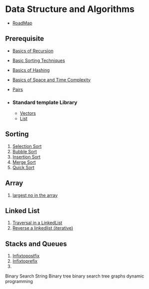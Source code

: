 # Data Structure and Algorithms
  - [RoadMap](DSA/Roadmap_and_Planning/roadmap.pdf)


## Prerequisite
   - [Basics of Recursion](prerequisite/Basic_Recursion.md)
   - [Basic Sorting Techniques](prerequisite/Basic_Sorting_Techniques.md)
   - [Basics of Hashing](prerequisite/Hashing.md)
   - [Basics of Space and Time Complexity](prerequisite/Time_and_Space_Complexity.md)
   - [Pairs](Standard_template_library/pairs.md)
  
  - ### Standard template Library
    - [Vectors](Standard_template_library/Containers/Vectors.md)
    - [List](Standard_template_library/Containers/list.md)

## Sorting
   1. [Selection Sort](DSA/Sorting/selection.cpp)
   2. [Bubble Sort](DSA/Sorting/bubble.cpp)
   3. [Insertion Sort](DSA/Sorting/insertion.cpp)
   4. [Merge Sort](DSA/Sorting/mergesort.cpp)
   5. [Quick Sort](DSA/Sorting/quicksort.cpp)
   

## Array

  1. [largest no in the array](DSA/Array/largestNumber.cpp)

## Linked List
  1. [Traversal in a LinkedList](DSA/Linkedlist/traversal.cpp)
  2. [Reverse a linkedlist (iterative)](DSA/Linkedlist/reverseLL1.cpp)

## Stacks and Queues
  1. [Infixtopostfix](DSA/StackAndQueue/IPP/infixtopostfix.cpp)
  2. [Infixtoprefix](DSA/StackAndQueue/IPP/infixtoprefix.cpp)
  3. 





Binary Search
String
Binary tree
binary search tree
graphs
dynamic programming
